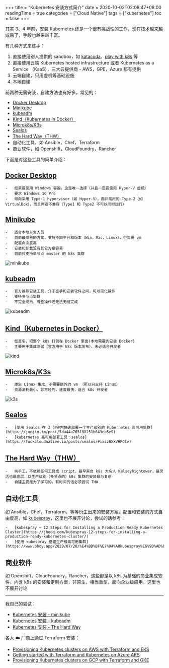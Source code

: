 +++
title = "Kubernetes 安装方式简介"
date = 2020-10-02T02:08:47+08:00
readingTime = true
categories = ["Cloud Native"]
tags = ["kubernetes"]
toc = false
+++

其实 3、4 年前，安装 Kubernetes 还是一个很有挑战性的工作，现在技术越来越成熟了，手段也越来越丰富。

<!--more-->

有几种方式来练手：

1.  直接使用别人提供的 sandbox，如 [katacoda](https://katacoda.com/)、[play with k8s](https://training.play-with-kubernetes.com/kubernetes-workshop/) 等
2.  直接使用云端 Kubernetes hosted infrastructure 或者 Kubernetes as a Service （KaaS），三大云提供商 - AWS，GPE，Azure 都有提供
3.  云端自建，只用虚机等基础设施
4.  本地自建

前两种无需安装，自建方法也有好多，常见的：

-   [Docker Desktop](https://docs.docker.com/docker-for-windows/install/)
-   [Minikube](https://k8smeetup.github.io/docs/getting-started-guides/minikube/)
-   [kubeadm](https://k8smeetup.github.io/docs/setup/independent/create-cluster-kubeadm/)
-   [Kind（Kubernetes in Docker）](https://kind.sigs.k8s.io/docs/user/quick-start/)
-   [Microk8s/K3s](https://k3s.io/)
-   [Sealos](https://github.com/fanux/sealos)
-   [The Hard Way（THW）](https://github.com/kelseyhightower/kubernetes-the-hard-way)
-   自动化工具，如 Ansible，Chef，Terraform
-   商业软件，如 Openshift，CloudFoundry，Rancher

下面是对这些工具的简单介绍：

## [Docker Desktop](https://docs.docker.com/docker-for-windows/install/)

    -   如果要使用 Windows 容器，这是唯一选择（并且一定要使用 Hyper-V 虚机）
    -   要求 Windows 10 Pro
    -   倾向采用 Type-1 hypervisor（如 Hyper-V），而非常用的 Type-2（如 VirtualBox），而且两者不兼容（Type1 和 Type2 不可以同时运行）

## [Minikube](https://k8smeetup.github.io/docs/getting-started-guides/minikube/)

    -   适合本地开发人员
    -   目前最成熟的方案，支持不同平台和版本（Win，Mac，Linux），但需要 vm
    -   配置自由度高
    -   安装和卸载没有其它方案容易
    -   目前只支持单节点 master 的 k8s 集群

![minikube](/images/k8s/minikube.png#center)

## [kubeadm](https://k8smeetup.github.io/docs/setup/independent/create-cluster-kubeadm/)

    -   官方推荐安装工具，介于徒手和安装软件之间，可以简化操作
    -   支持多节点集群
    -   不完全成熟，有些操作还无法无缝完成

![kubeadm](/images/k8s/kubeadm.png#center)

## [Kind（Kubernetes in Docker）](https://kind.sigs.k8s.io/docs/user/quick-start/)

    -   如其名，把整个 k8s 打包在 Docker 里面(本地需要先安装 Docker)
    -   主要用于集成测试（官方用于 k8s 版本发布），未必适合开发者

![kind](/images/k8s/kind.png#center)

## [Microk8s/K3s](https://k3s.io/)

    -   原生 Linux 集成，不需要额外的 vm （所以只支持 Linux）
    -   资源消耗最小，非常轻巧，速度最快，适合 k8s 开发者

![k3s](/images/k8s/k3s.svg#center)

## [Sealos](https://github.com/fanux/sealos)

    -   [使用 Sealos 在 3 分钟内快速部署一个生产级别的 Kubernetes 高可用集群](https://juejin.im/post/5da44a765188251b643eb5e9)
    -   [kubernetes 高可用部署工具：sealos](https://fuckcloudnative.io/posts/sealos/#ixzz6XXVHPCIv)

## [The Hard Way（THW）](https://github.com/kelseyhightower/kubernetes-the-hard-way)

    -   纯手工，不依赖任何工具或 script，最早来自 k8s 大名人 Kelseyhightower，最灵活也最底层，以生产级别（多节点的）k8s 集群的安装最为复杂
    -   自建主要是为了学习的，有时间的话必须尝试 THW

## 自动化工具

如 Ansible，Chef，Terraform，等等衍生出来的安装方案，配置和安装的方式自由度高，如 [kubespray](https://github.com/kubernetes-sigs/kubespray)，这里也不展开讨论，尝试的话参考：

    -   [kubespray – 12 Steps for Installing a Production Ready Kubernetes Cluster](https://jhooq.com/kubespray-12-steps-for-installing-a-production-ready-kubernetes-cluster/)
    -   [使用 kubespray 搭建生产级高可用集群](https://www.bboy.app/2020/07/20/%E4%BD%BF%E7%94%A8kubespray%E6%90%AD%E5%BB%BA%E7%94%9F%E4%BA%A7%E7%BA%A7%E9%AB%98%E5%8F%AF%E7%94%A8%E9%9B%86%E7%BE%A4/)

## 商业软件

如 Openshift，CloudFoundry，Rancher，这些都是以 k8s 为基础的商业集成软件，内含 k8s 的安装和定制方案，非原生，相当重型，面向企业级应用，这里也不展开讨论

---

我自己的尝试：

-   [Kubernetes 安装 - minikube](/posts/k8s-install-minikube)
-   [Kubernetes 安装 - kubeadm](/posts/k8s-install-kubeadm)
-   [Kubernetes 安装 - The Hard Way](/posts/k8s-install-thw)

各大 ☁️ 厂商上通过 Terraform 安装：

-   [Provisioning Kubernetes clusters on AWS with Terraform and EKS](https://learnk8s.io/terraform-eks)
-   [Getting started with Terraform and Kubernetes on Azure AKS](https://learnk8s.io/terraform-aks)
-   [Provisioning Kubernetes clusters on GCP with Terraform and GKE](https://learnk8s.io/terraform-gke)
